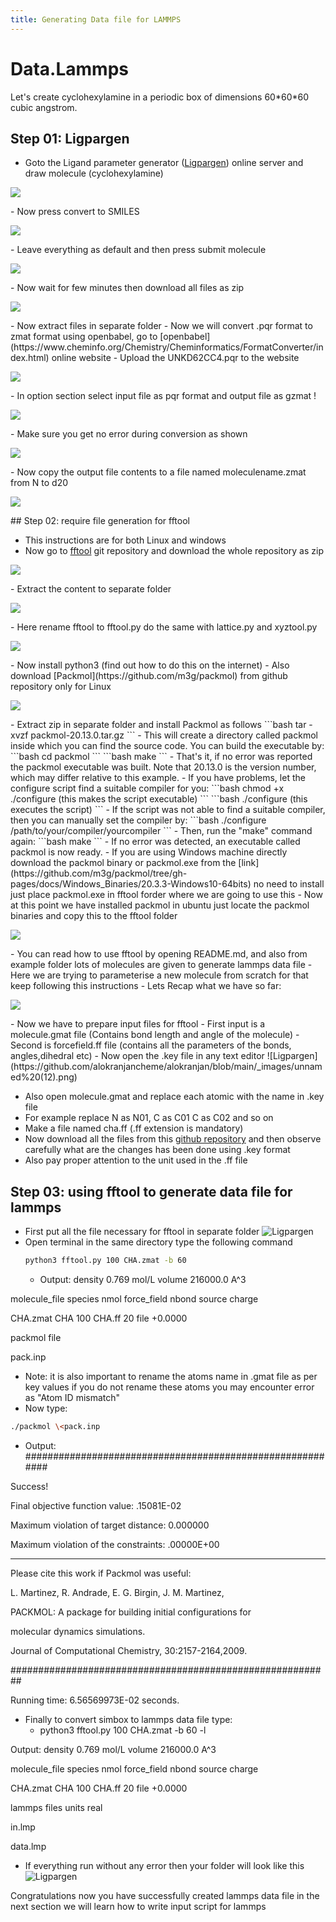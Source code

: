 ```yaml
---
title: Generating Data file for LAMMPS
---
```


# Data.Lammps

Let's create cyclohexylamine in a periodic box of dimensions 60\*60\*60 cubic angstrom.

## Step 01: Ligpargen

- Goto the Ligand parameter generator ([Ligpargen](http://zarbi.chem.yale.edu/ligpargen/moleculeDraw.html)) online server and draw molecule (cyclohexylamine)
<p align="left">
  <img src="https://github.com/alokranjancheme/alokranjan/blob/main/_images/unnamed%20(16).png" />
</p>
- Now press convert to SMILES
<p align="left">
  <img src="https://github.com/alokranjancheme/alokranjan/blob/main/_images/unnamed%20(15).png" />
</p>
- Leave everything as default and then press submit molecule
<p align="left">
  <img src="https://github.com/alokranjancheme/alokranjan/blob/main/_images/unnamed%20(14).png" />
</p>
- Now wait for few minutes then download all files as zip
<p align="left">
  <img src="https://github.com/alokranjancheme/alokranjan/blob/main/_images/unnamed%20(13).png" />
</p>
- Now extract files in separate folder
- Now we will convert .pqr format to zmat format using openbabel, go to [openbabel](https://www.cheminfo.org/Chemistry/Cheminformatics/FormatConverter/index.html) online website
- Upload the UNKD62CC4.pqr to the website
<p align="left">
  <img src="https://github.com/alokranjancheme/alokranjan/blob/main/_images/unnamed%20(11).png" />
</p>
- In option section select input file as pqr format and output file as gzmat
!<p align="left">
  <img src="https://github.com/alokranjancheme/alokranjan/blob/main/_images/unnamed%20(10).png" />
</p>
- Make sure you get no error during conversion as shown
<p align="left">
  <img src="https://github.com/alokranjancheme/alokranjan/blob/main/_images/unnamed%20(9).png" />
</p>
- Now copy the output file contents to a file named moleculename.zmat from N to d20
<p align="left">
  <img src="https://github.com/alokranjancheme/alokranjan/blob/main/_images/unnamed%20(8).png" />
</p>
## Step 02: require file generation for fftool

- This instructions are for both Linux and windows
- Now go to [fftool](https://github.com/paduagroup/fftool) git repository and download the whole repository as zip
<p align="left">
  <img src="https://github.com/alokranjancheme/alokranjan/blob/main/_images/unnamed%20(7).png" />
</p>
- Extract the content to separate folder
<p align="left">
  <img src="https://github.com/alokranjancheme/alokranjan/blob/main/_images/unnamed%20(6).png" />
</p>
- Here rename fftool to fftool.py do the same with lattice.py and xyztool.py
<p align="left">
  <img src="https://github.com/alokranjancheme/alokranjan/blob/main/_images/unnamed%20(5).png" />
</p>
- Now install python3 (find out how to do this on the internet)
- Also download [Packmol](https://github.com/m3g/packmol) from github repository only for Linux
<p align="left">
  <img src="https://github.com/alokranjancheme/alokranjan/blob/main/_images/unnamed%20(21).png" />
</p>
- Extract zip in separate folder and install Packmol as follows
  ```bash
  tar -xvzf packmol-20.13.0.tar.gz
  ```
- This will create a directory called packmol inside which you can find the source code. You can build the executable by:
  ```bash
  cd packmol
  ```
  ```bash
  make
  ```
- That's it, if no error was reported the packmol executable was built. Note that 20.13.0 is the version number, which may differ relative to this example.
- If you have problems, let the configure script find a suitable compiler for you:
 ```bash
 chmod +x ./configure (this makes the script executable)
 ```
  ```bash
  ./configure (this executes the script)
  ```
- If the script was not able to find a suitable compiler, then you can manually set the compiler by:
 ```bash
 ./configure /path/to/your/compiler/yourcompiler
 ```
- Then, run the "make" command again:
  ```bash 
  make
  ```
- If no error was detected, an executable called packmol is now ready.
- If you are using Windows machine directly download the packmol binary or packmol.exe from the [link](https://github.com/m3g/packmol/tree/gh-pages/docs/Windows_Binaries/20.3.3-Windows10-64bits) no need to install just place packmol.exe in fftool forder where we are going to use this
- Now at this point we have installed packmol in ubuntu just locate the packmol binaries and copy this to the fftool folder
<p align="left">
  <img src="https://github.com/alokranjancheme/alokranjan/blob/main/_images/unnamed%20(4).png" />
</p>
- You can read how to use fftool by opening README.md, and also from example folder lots of molecules are given to generate lammps data file
- Here we are trying to parameterise a new molecule from scratch for that keep following this instructions
- Lets Recap what we have so far:
<p align="left">
  <img src="https://user-images.githubusercontent.com/125783050/222965145-51c6be2f-3175-4e06-904f-2b61a0db3c4c.png" />
</p>
- Now we have to prepare input files for fftool
  - First input is a molecule.gmat file (Contains bond length and angle of the molecule)
  - Second is forcefield.ff file (contains all the parameters of the bonds, angles,dihedral etc)
- Now open the .key file in any text editor
![Ligpargen](https://github.com/alokranjancheme/alokranjan/blob/main/_images/unnamed%20(12).png)

- Also open molecule.gmat and replace each atomic with the name in .key file
- For example replace N as N01, C as C01 C as C02 and so on
- Make a file named cha.ff (.ff extension is mandatory)
- Now download all the files from this [github repository](https://github.com/alokranjancheme/paramcyclohexylamine) and then observe carefully what are the changes has been done using .key format
- Also pay proper attention to the unit used in the .ff file

## Step 03: using fftool to generate data file for lammps

- First put all the file necessary for fftool in separate folder
![Ligpargen](https://github.com/alokranjancheme/alokranjan/blob/main/_images/unnamed%20(2).png)
- Open terminal in the same directory type the following command
  ```bash
  python3 fftool.py 100 CHA.zmat -b 60
  ```
  - Output: density 0.769 mol/L volume 216000.0 A^3

molecule\_file species nmol force\_field nbond source charge

CHA.zmat CHA 100 CHA.ff 20 file +0.0000

packmol file

pack.inp

- Note: it is also important to rename the atoms name in .gmat file as per key values if you do not rename these atoms you may encounter error as "Atom ID mismatch"
- Now type:

 ```bash
 ./packmol \<pack.inp
 ```
  - Output: ##########################################################

Success!

Final objective function value: .15081E-02

Maximum violation of target distance: 0.000000

Maximum violation of the constraints: .00000E+00

--------------------------------------------------------------------------------

Please cite this work if Packmol was useful:

L. Martinez, R. Andrade, E. G. Birgin, J. M. Martinez,

PACKMOL: A package for building initial configurations for

molecular dynamics simulations.

Journal of Computational Chemistry, 30:2157-2164,2009.

##########################################################

Running time: 6.56569973E-02 seconds.

- Finally to convert simbox to lammps data file type:
  - python3 fftool.py 100 CHA.zmat -b 60 -l

Output: density 0.769 mol/L volume 216000.0 A^3

molecule\_file species nmol force\_field nbond source charge

CHA.zmat CHA 100 CHA.ff 20 file +0.0000

lammps files units real

in.lmp

data.lmp

- If everything run without any error then your folder will look like this
![Ligpargen](https://github.com/alokranjancheme/alokranjan/blob/main/_images/unnamed%20(1).png)

Congratulations now you have successfully created lammps data file in the next section we will learn how to write input script for lammps
